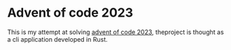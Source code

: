 # Advent of code 2023

This is my attempt at solving [advent of code 2023](https://adventofcode.com/2023), theproject is thought as a cli application developed in Rust.